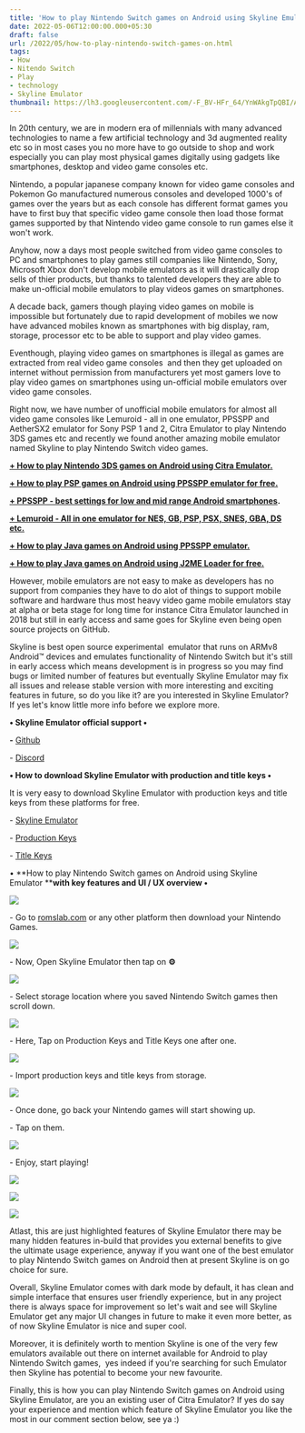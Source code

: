 ```yaml
---
title: 'How to play Nintendo Switch games on Android using Skyline Emulator.'
date: 2022-05-06T12:00:00.000+05:30
draft: false
url: /2022/05/how-to-play-nintendo-switch-games-on.html
tags: 
- How
- Nitendo Switch
- Play
- technology
- Skyline Emulator
thumbnail: https://lh3.googleusercontent.com/-F_BV-HFr_64/YnWAkgTpQBI/AAAAAAAAKvM/3gd7-JJPHOMff6JLLbmbEtXNPsTnqSZAwCNcBGAsYHQ/s1600/1651867790707872-0.png
---
```


  

  

In 20th century, we are in modern era of millennials with many advanced technologies to name a few artificial technology and 3d augmented reality etc so in most cases you no more have to go outside to shop and work especially you can play most physical games digitally using gadgets like smartphones, desktop and video game consoles etc.

  

Nintendo, a popular japanese company known for video game consoles and Pokemon Go manufactured numerous consoles and developed 1000's of games over the years but as each console has different format games you have to first buy that specific video game console then load those format games supported by that Nintendo video game console to run games else it won't work.

  

Anyhow, now a days most people switched from video game consoles to PC and smartphones to play games still companies like Nintendo, Sony, Microsoft Xbox don't develop mobile emulators as it will drastically drop sells of thier products, but thanks to talented developers they are able to make un-official mobile emulators to play videos games on smartphones.

  

A decade back, gamers though playing video games on mobile is impossible but fortunately due to rapid development of mobiles we now have advanced mobiles known as smartphones with big display, ram, storage, processor etc to be able to support and play video games.

  

Eventhough, playing video games on smartphones is illegal as games are extracted from real video game consoles  and then they get uploaded on internet without permission from manufacturers yet most gamers love to play video games on smartphones using un-official mobile emulators over video game consoles.

  

Right now, we have number of unofficial mobile emulators for almost all video game consoles like Lemuroid - all in one emulator, PPSSPP and AetherSX2 emulator for Sony PSP 1 and 2, Citra Emulator to play Nintendo 3DS games etc and recently we found another amazing mobile emulator named Skyline to play Nintendo Switch video games.

  

**[\+ How to play Nintendo 3DS games on Android using Citra Emulator.](https://www.techtracker.in/2022/04/how-to-play-nintendo-3ds-games-on.html)**

**[\+ How to play PSP games on Android using PPSSPP emulator for free.](https://www.techtracker.in/2022/04/how-to-play-psp-games-on-android-using.html)**

**[\+ PPSSPP - best settings for low and mid range Android smartphones](https://www.techtracker.in/2022/04/ppsspp-best-settings-for-low-and-mid.html).**

**[\+ Lemuroid - All in one emulator for NES, GB, PSP, PSX, SNES, GBA, DS etc.](https://www.techtracker.in/2021/11/lemuroid-all-in-one-emulator-for-nes-gb.html)**

**[\+ How to play Java games on Android using PPSSPP emulator.](https://www.techtracker.in/2022/04/how-to-play-java-games-on-android-using.html)**

**[\+ How to play Java games on Android using J2ME Loader for free.](https://www.techtracker.in/2021/01/j2me-loader-now-play-java-jar-games-on.html)**

  

However, mobile emulators are not easy to make as developers has no support from companies they have to do alot of things to support mobile software and hardware thus most heavy video game mobile emulators stay at alpha or beta stage for long time for instance Citra Emulator launched in 2018 but still in early access and same goes for Skyline even being open source projects on GitHub.

  

Skyline is best open source experimental  emulator that runs on ARMv8 Android™ devices and emulates functionality of Nintendo Switch but it's still in early access which means development is in progress so you may find bugs or limited number of features but eventually Skyline Emulator may fix all issues and release stable version with more interesting and exciting features in future, so do you like it? are you interested in Skyline Emulator? If yes let's know little more info before we explore more.

  

**• Skyline Emulator official support •**

**\-** [Github](https://github.com/skyline-emu/skyline)

\- [Discord](https://discord.gg/XnbXNQM)

**• How to download Skyline Emulator with production and title keys •**

It is very easy to download Skyline Emulator with production keys and title keys from these platforms for free.

\- [Skyline Emulator](https://drive.google.com/file/d/1XoArlhvArE9Ew8KNtYzWmKzdiND8peTG/view?usp=drivesdk)

\- [Production Keys](https://drive.google.com/file/d/1XqZpJx2KuzI1Rb0Pu-gOku4ly8_ETFIE/view?usp=drivesdk)

\- [Title Keys](https://drive.google.com/file/d/1XxYpbKgsyT5DBMpnSfRg3YmxjgobSfJo/view?usp=drivesdk)

  

• **How to play Nintendo Switch games on Android using Skyline Emulator ****with key features and UI / UX overview •**

 **![](https://lh3.googleusercontent.com/-nzE3RQN1nuo/YnWAjrhOcpI/AAAAAAAAKvI/o0bexRlPNSM0-PTMsE0j0WOpCF4hk0FeACNcBGAsYHQ/s1600/1651867786027006-1.png)** 

\- Go to [romslab.com](https://romslab.com/category/switch-games/) or any other platform then download your Nintendo Games.

  

 **![](https://lh3.googleusercontent.com/-RUMJ3EGXUhk/YnWAicwt56I/AAAAAAAAKvE/ZTd4qrNtE-kMSWlpdhQTfFkuJshUgea7wCNcBGAsYHQ/s1600/1651867782871328-2.png)** 

\- Now, Open Skyline Emulator then tap on **⚙**

 **![](https://lh3.googleusercontent.com/-XgnOdsY1HPQ/YnWAhmjcbZI/AAAAAAAAKvA/L0OS2DekbREa-K87MZBD2tZudDFKsesjwCNcBGAsYHQ/s1600/1651867779302760-3.png)** 

\- Select storage location where you saved Nintendo Switch games then scroll down.

  

 ![](https://lh3.googleusercontent.com/-yuZHbReh380/YnWAgkSjrHI/AAAAAAAAKu8/6Tj-AHCsGvQavOhxyvFzWeQm33W7JYuQACNcBGAsYHQ/s1600/1651867775679325-4.png) 

  

\- Here, Tap on Production Keys and Title Keys one after one.

  

 ![](https://lh3.googleusercontent.com/-pFw1LTBW4Hw/YnWAf36w2AI/AAAAAAAAKu4/kcze6pHCsLoYVoKkerdoqqjgxzB4QkVFgCNcBGAsYHQ/s1600/1651867772428571-5.png) 

  

\- Import production keys and title keys from storage.

  

 ![](https://lh3.googleusercontent.com/-G93TSqo9tGg/YnWAfFDJAwI/AAAAAAAAKu0/oeAgrAldVO0wQ-EQv06N0Q2l9CU6bqlOACNcBGAsYHQ/s1600/1651867766521183-6.png) 

  

\- Once done, go back your Nintendo games will start showing up.

  

\- Tap on them.  

  

 ![](https://lh3.googleusercontent.com/-rlU1XowEpvU/YnWAdgPn0dI/AAAAAAAAKuw/b9k7N5fe-JgvlCaHNW9qVhuU2s2VxNu7ACNcBGAsYHQ/s1600/1651867763076289-7.png) 

  

\- Enjoy, start playing!

  

 ![](https://lh3.googleusercontent.com/-CCQirBIie8g/YnWAcr55lpI/AAAAAAAAKus/ywzcPMH30UAiUjDBVV18li8LGY_Eva3agCNcBGAsYHQ/s1600/1651867759758227-8.png) 

  

 ![](https://lh3.googleusercontent.com/-F7N0kzRu-9M/YnWAb7Sx62I/AAAAAAAAKuo/2_1yET_G5EQxWt2bRtIPrnb1pLxJk3fVwCNcBGAsYHQ/s1600/1651867755940681-9.png) 

  

 ![](https://lh3.googleusercontent.com/-C1fce0iEzlY/YnWAay_EhOI/AAAAAAAAKuk/LZy6O5NC_l8WwALUTCPPEtNO6f7EHe4GACNcBGAsYHQ/s1600/1651867752264854-10.png) 

  

  

Atlast, this are just highlighted features of Skyline Emulator there may be many hidden features in-build that provides you external benefits to give the ultimate usage experience, anyway if you want one of the best emulator to play Nintendo Switch games on Android then at present Skyline is on go choice for sure.

  

Overall, Skyline Emulator comes with dark mode by default, it has clean and simple interface that ensures user friendly experience, but in any project there is always space for improvement so let's wait and see will Skyline Emulator get any major UI changes in future to make it even more better, as of now Skyline Emulator is nice and super cool.  

  

Moreover, it is definitely worth to mention Skyline is one of the very few emulators available out there on internet available for Android to play Nintendo Switch games,  yes indeed if you're searching for such Emulator then Skyline has potential to become your new favourite.

  

Finally, this is how you can play Nintendo Switch games on Android using Skyline Emulator, are you an existing user of Citra Emulator? If yes do say your experience and mention which feature of Skyline Emulator you like the most in our comment section below, see ya :)